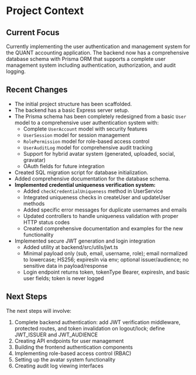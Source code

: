 # Project Context

## Current Focus

Currently implementing the user authentication and management system for the QUANT accounting application. The backend now has a comprehensive database schema with Prisma ORM that supports a complete user management system including authentication, authorization, and audit logging.

## Recent Changes

*   The initial project structure has been scaffolded.
*   The backend has a basic Express server setup.
*   The Prisma schema has been completely redesigned from a basic `User` model to a comprehensive user authentication system with:
    - Complete `UserAccount` model with security features
    - `UserSession` model for session management
    - `RolePermission` model for role-based access control
    - `UserAuditLog` model for comprehensive audit tracking
    - Support for hybrid avatar system (generated, uploaded, social, gravatar)
    - OAuth fields for future integration
*   Created SQL migration script for database initialization.
*   Added comprehensive documentation for the database schema.
*   **Implemented credential uniqueness verification system:**
    - Added `checkCredentialUniqueness` method in UserService
    - Integrated uniqueness checks in createUser and updateUser methods
    - Added specific error messages for duplicate usernames and emails
    - Updated controllers to handle uniqueness validation with proper HTTP status codes
    - Created comprehensive documentation and examples for the new functionality
*   Implemented secure JWT generation and login integration
    - Added utility at backend/src/utils/jwt.ts
    - Minimal payload only (sub, email, username, role); email normalized to lowercase; HS256; expiresIn via env; optional issuer/audience; no sensitive data in payload/response
    - Login endpoint returns token, tokenType Bearer, expiresIn, and basic user fields; token is never logged

## Next Steps

The next steps will involve:
1. Complete backend authentication: add JWT verification middleware, protected routes, and token invalidation on logout/lock; define JWT_ISSUER and JWT_AUDIENCE
2. Creating API endpoints for user management
3. Building the frontend authentication components
4. Implementing role-based access control (RBAC)
5. Setting up the avatar system functionality
6. Creating audit log viewing interfaces
